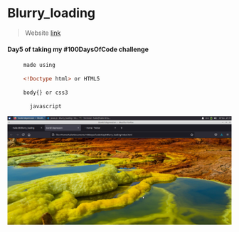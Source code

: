 # Blurry_loading

>Website [link ](https://haile-08.github.io/Hidden_Search/)

#### Day5 of taking my #100DaysOfCode challenge 

````bash
     made using 
````
```html
     <!Doctype html> or HTML5
````
```css
     body{} or css3
```
```javascript 
       javascript
```
![website](image/d-d.png)
